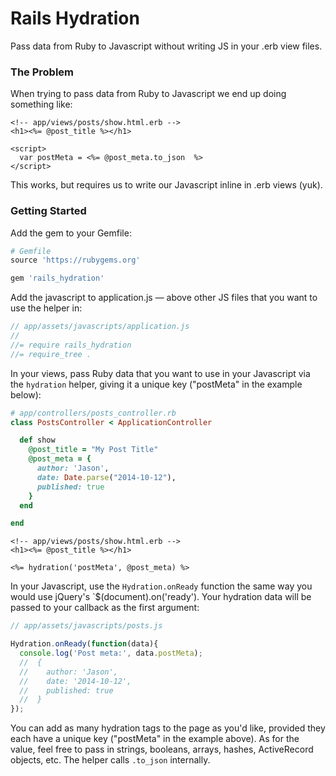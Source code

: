 # Rails Hydration

Pass data from Ruby to Javascript without writing JS in your .erb view files.

### The Problem

When trying to pass data from Ruby to Javascript we end up doing something like:

```erb
<!-- app/views/posts/show.html.erb -->
<h1><%= @post_title %></h1>

<script>
  var postMeta = <%= @post_meta.to_json  %>
</script>
```

This works, but requires us to write our Javascript inline in .erb views (yuk). 

### Getting Started

Add the gem to your Gemfile:

```ruby
# Gemfile
source 'https://rubygems.org'

gem 'rails_hydration'
```

Add the javascript to application.js — above other JS files that you want to use the helper in:

```js
// app/assets/javascripts/application.js
//
//= require rails_hydration
//= require_tree .
```

In your views, pass Ruby data that you want to use in your Javascript via the `hydration` helper, giving it a unique key ("postMeta" in the example below):

```ruby
# app/controllers/posts_controller.rb
class PostsController < ApplicationController

  def show
    @post_title = "My Post Title"
    @post_meta = {
      author: 'Jason',
      date: Date.parse("2014-10-12"),
      published: true
    }
  end

end
```

```erb
<!-- app/views/posts/show.html.erb -->
<h1><%= @post_title %></h1>

<%= hydration('postMeta', @post_meta) %>
```

In your Javascript, use the `Hydration.onReady` function the same way you would use jQuery's `$(document).on('ready'). Your hydration data will be passed to your callback as the first argument:

```js
// app/assets/javascripts/posts.js

Hydration.onReady(function(data){
  console.log('Post meta:', data.postMeta);
  //  {
  //    author: 'Jason',
  //    date: '2014-10-12',
  //    published: true
  //  }
});
```

You can add as many hydration tags to the page as you'd like, provided they each have a unique key ("postMeta" in the example above). As for the value, feel free to pass in strings, booleans, arrays, hashes, ActiveRecord objects, etc. The helper calls `.to_json` internally.
